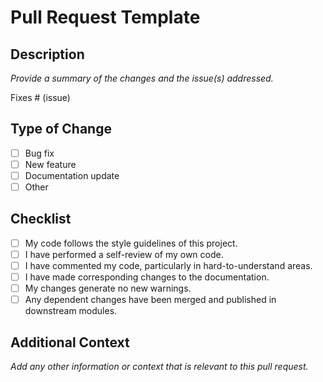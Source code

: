 # Pull Request Template

## Description
_Provide a summary of the changes and the issue(s) addressed._

Fixes # (issue)

## Type of Change
- [ ] Bug fix
- [ ] New feature
- [ ] Documentation update
- [ ] Other

## Checklist
- [ ] My code follows the style guidelines of this project.
- [ ] I have performed a self-review of my own code.
- [ ] I have commented my code, particularly in hard-to-understand areas.
- [ ] I have made corresponding changes to the documentation.
- [ ] My changes generate no new warnings.
- [ ] Any dependent changes have been merged and published in downstream modules.

## Additional Context
_Add any other information or context that is relevant to this pull request._
